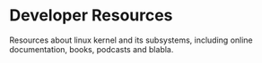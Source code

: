 
# Developer Resources

Resources about linux kernel and its subsystems, including online documentation, books, podcasts and blabla.
